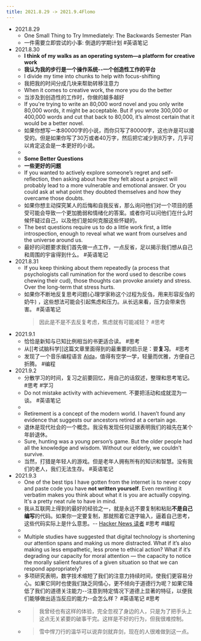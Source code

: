 ```yaml
---
title: 2021.8.29 -> 2021.9.4Flomo
---
```


- 2021.8.29
	- One Small Thing to Try Immediately: The Backwards Semester Plan
	- 一件需要立即尝试的小事: 倒退的学期计划 #英语笔记
- 2021.8.30
	- **I think of my walks as an operating system—a platform for creative work**
	- **我认为我的步行是一个操作系统--一个创造性工作的平台**
	- I divide my time into chunks to help with focus-shifting
	- 我把我的时间分成几块来帮助转移注意力
	- When it comes to creative work, the more you do the better
	- 当涉及到创造性的工作时，你做的越多越好
	- If you're trying to write an 80,000 word novel and you only write 80,000 words, it might be acceptable. But if you wrote 300,000 or 400,000 words and cut that back to 80,000, it’s almost certain that it would be a better novel.
	- 如果你想写一本80000字的小说，而你只写了80000字，这也许是可以接受的。但是如果你写了30万或者40万字，然后把它减少到8万字，几乎可以肯定这会是一本更好的小说。
	- 
	- **Some Better Questions**
	- **一些更好的问题**
	- If you wanted to actively explore someone’s regret and self-reflection, then asking about how they felt about a project will probably lead to a more vulnerable and emotional answer. Or you could ask at what point they doubted themselves and how they overcame those doubts.
	- 如果你想主动探究某人的后悔和自我反省，那么询问他们对一个项目的感受可能会导致一个更加脆弱和情绪化的答案。或者你可以问他们在什么时候怀疑过自己，以及他们是如何克服这些怀疑的。
	- The best questions require us to do a little work first, a little introspection, enough to reveal what we want from ourselves and the universe around us.
	- 最好的问题要求我们首先做一点工作，一点反省，足以揭示我们想从自己和周围的宇宙得到什么。 #英语笔记
- 2021.8.31
    - If you keep thinking about them repeatedly (a process that psychologists call rumination for the word used to describe cows chewing their cud), those thoughts can provoke anxiety and stress. Over the long-term that stress hurts.
    - 如果你不断地反复思考问题(心理学家称这个过程为反刍，用来形容反刍的奶牛) ，这些想法可能会引起焦虑和压力。从长远来看，压力会带来伤害。 #英语笔记
      > 因此是不是不去反复考虑，焦虑就有可能减轻？ #思考
- 2021.9.1
    - 恰恰是新知与已知比例相当的书更适合读。 #思考
    - 从[[考试脑科学]]这篇文章里面得到的最重要的启示是：要**复习**。 #思考
    - 发现了一个音乐编程语言 [Alda](https://alda.io/)，值得有空学一学，轻量而优雅，方便自己折腾。 #编程
- 2021.9.2
    - 分散学习的时间，复习之前要回忆，用自己的话叙述，整理和思考笔记。 #思考 #学习
    - Do not mistake activity with achievement. 不要把活动和成就混为一谈。 #英语笔记
    - 
    - Retirement is a concept of the modern world. I haven’t found any evidence that suggests our ancestors retired at a certain age. 
    - 退休是现代社会的一个概念。我没有发现任何证据表明我们的祖先在某个年龄退休。
    - Sure, hunting was a young person’s game. But the older people had all the knowledge and wisdom. Without our elderly, we couldn’t survive.
    - 当然，打猎是年轻人的游戏。但是老年人拥有所有的知识和智慧。没有我们的老人，我们无法生存。 #英语笔记
- 2021.9.3
    - One of the best tips I have gotten from the internet is to never copy and paste code you have **not written yourself**. Even rewriting it verbatim makes you think about what it is you are actually copying. It's a pretty neat rule to have in mind.
    - 我从互联网上得到的最好的经验之一，就是永远不要复制和粘贴**不是自己编写**的代码。如果你一定要复制，那就照着它逐字输入，逼着自己思考，这些代码实际上是什么意思。-- [Hacker News 读者](https://news.ycombinator.com/item?id=27534343) #思考 #编程
    - 
    - Multiple studies have suggested that digital technology is shortening our attention spans and making us more distracted. What if it’s also making us less empathetic, less prone to ethical action? What if it’s degrading our capacity for moral attention — the capacity to notice the morally salient features of a given situation so that we can respond appropriately?
    - 多项研究表明，数字技术缩短了我们的注意力持续时间，使我们更容易分心。如果它同时也使我们缺乏同情心，更不倾向于道德行为呢？如果它降低了我们的道德关注能力--注意到特定情况下道德上显著的特征，以便我们能够做出适当反应的能力--会怎么样？ #英语笔记 #思考
    - > 我曾经也有这样的体验，完全忽视了身边的人，只是为了把手头上这点无关紧要的破事干完。这样是不好的行为，但我很难控制。
    - > 雪中悍刀行的温华可以说弃剑就弃剑，现在的人很难做到这一点。